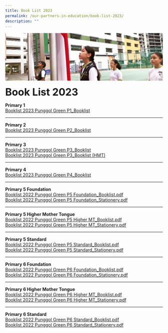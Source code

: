 ```yaml
---
title: Book List 2023
permalink: /our-partners-in-education/book-list-2023/
description: ""
---
```

![](/images/sub-banner.jpg)

**<font size=6>Book List 2023</font>**

**Primary 1**<br>
[Booklist 2023 Punggol Green P1_Booklist](/files/Partners%20in%20Education/Booklist%202023%20Punggol%20Green%20P1_Booklist.pdf)


---

**Primary 2** <BR>
[Booklist 2023 Punggol Green P2_Booklist](/files/Partners%20in%20Education/Booklist%202023%20Punggol%20Green%20P2_Booklist.pdf)


---

**Primary 3**<br>
[Booklist 2023 Punggol Green P3_Booklist ](/files/Partners%20in%20Education/Booklist%202023%20Punggol%20Green%20P3_Booklist%20(STANDARD).pdf)
<br>
[Booklist 2023 Punggol Green P3_Booklist (HMT)](/files/Partners%20in%20Education/Booklist%202023%20Punggol%20Green%20P3_Booklist%20(HMT).pdf)


---

**Primary 4**<br>
[Booklist 2023 Punggol Green P4_Booklist](/files/Partners%20in%20Education/Booklist%202023%20Punggol%20Green%20P4_Booklist.pdf)


---

**Primary 5 Foundation**<br>
[Booklist 2022 Punggol Green P5 Foundation_Booklist.pdf](/files/Partners%20in%20Education/Booklist%202022%20Punggol%20Green%20P5%20Foundation_Booklist.pdf)<BR>
[Booklist 2022 Punggol Green P5 Foundation_Stationery.pdf](/files/Partners%20in%20Education/Booklist%202022%20Punggol%20Green%20P5%20Foundation_Stationery.pdf)

---

**Primary 5 Higher Mother Tongue**<br>
[Booklist 2022 Punggol Green P5 Higher MT_Booklist.pdf](/files/Partners%20in%20Education/Booklist%202022%20Punggol%20Green%20P5%20Higher%20MT_Booklist.pdf)<br>
[Booklist 2022 Punggol Green P5 Higher MT_Stationery.pdf](/files/Partners%20in%20Education/Booklist%202022%20Punggol%20Green%20P5%20Higher%20MT_Stationery.pdf)

---

**Primary 5 Standard**<br>
[Booklist 2022 Punggol Green P5 Standard_Booklist.pdf](/files/Partners%20in%20Education/Booklist%202022%20Punggol%20Green%20P5%20Standard_Booklist.pdf)<br>
[Booklist 2022 Punggol Green P5 Standard_Stationery.pdf](/files/Partners%20in%20Education/Booklist%202022%20Punggol%20Green%20P5%20Standard_Stationery.pdf)

---

**Primary 6 Foundation**<br>
[Booklist 2022 Punggol Green P6 Foundation_Booklist.pdf](/files/Partners%20in%20Education/Booklist%202022%20Punggol%20Green%20P6%20Foundation_Booklist.pdf)<br>
[Booklist 2022 Punggol Green P6 Foundation_Stationery.pdf](/files/Partners%20in%20Education/Booklist%202022%20Punggol%20Green%20P6%20Foundation_Stationery.pdf)

---

**Primary 6 Higher Mother Tongue**<br>
[Booklist 2022 Punggol Green P6 Higher MT_Booklist.pdf](/files/Partners%20in%20Education/Booklist%202022%20Punggol%20Green%20P6%20Higher%20MT_Booklist.pdf)<br>
[Booklist 2022 Punggol Green P6 Higher MT_Stationery.pdf](/files/Partners%20in%20Education/Booklist%202022%20Punggol%20Green%20P6%20Higher%20MT_Stationery.pdf)

---

**Primary 6 Standard**<br>
[Booklist 2022 Punggol Green P6 Standard_Booklist.pdf](/files/Partners%20in%20Education/Booklist%202022%20Punggol%20Green%20P6%20Standard_Booklist.pdf)<br>
[Booklist 2022 Punggol Green P6 Standard_Stationery.pdf](/files/Partners%20in%20Education/Booklist%202022%20Punggol%20Green%20P6%20Standard_Stationery.pdf)